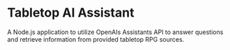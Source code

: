 # Tabletop AI Assistant
A Node.js application to utilize OpenAIs Assistants API to answer questions and retrieve information from provided tabletop RPG sources.
